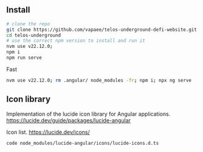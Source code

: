 ## Install

```bash
# clone the repo
git clone https://github.com/vapaee/telos-underground-defi-website.git telos-underground
cd telos-underground
# use the correct npm version to install and run it
nvm use v22.12.0;
npm i
npm run serve
```

Fast
```bash
nvm use v22.12.0; rm .angular/ node_modules -fr; npm i; npx ng serve
```

## Icon library

Implementation of the lucide icon library for Angular applications.
https://lucide.dev/guide/packages/lucide-angular

Icon list.
https://lucide.dev/icons/

```bash
code node_modules/lucide-angular/icons/lucide-icons.d.ts
```

